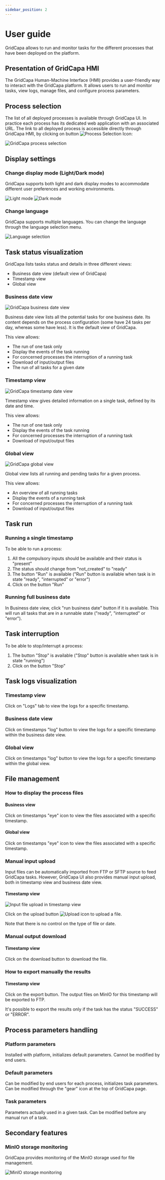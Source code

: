 ```yaml
---
sidebar_position: 2
---
```

# User guide

GridCapa allows to run and monitor tasks for the different processes that have been deployed on the platform.

## Presentation of GridCapa HMI

The GridCapa Human-Machine Interface (HMI) provides a user-friendly way to interact with the GridCapa platform. It allows users to run and monitor tasks, view logs, manage files, and configure process parameters.

## Process selection

The list of all deployed processes is available through GridCapa UI. In practice each process has its dedicated web application with an associated URL. The link to all deployed process is accessible directly through GridCapa HMI, by clicking on button ![Process Selection Icon](/img/gridcapa-app/processSelectionIcon.png):

![GridCapa process selection](/img/gridcapa-app/processSelection.png)

## Display settings

### Change display mode (Light/Dark mode)

GridCapa supports both light and dark display modes to accommodate different user preferences and working environments.

![Light mode](/img/gridcapa-app/lightMode.png)
![Dark mode](/img/gridcapa-app/darkMode.png)

### Change language

GridCapa supports multiple languages. You can change the language through the language selection menu.

![Language selection](/img/gridcapa-app/languageSelection.png)

## Task status visualization

GridCapa lists tasks status and details in three different views:
- Business date view (default view of GridCapa)
- Timestamp view
- Global view

### Business date view
![GridCapa business date view](/img/gridcapa-app/businessDateViewRunTs.png)

Business date view lists all the potential tasks for one business date. Its content depends on the process configuration (some have 24 tasks per day, whereas some have less). It is the default view of GridCapa.

This view allows:
- The run of one task only
- Display the events of the task running
- For concerned processes the interruption of a running task
- Download of input/output files
- The run of all tasks for a given date

### Timestamp view
![GridCapa timestamp date view](/img/gridcapa-app/timestampViewStatusTab.png)

Timestamp view gives detailed information on a single task, defined by its date and time.

This view allows:
- The run of one task only
- Display the events of the task running
- For concerned processes the interruption of a running task
- Download of input/output files

### Global view
![GridCapa global view](/img/gridcapa-app/globalView.png)

Global view lists all running and pending tasks for a given process.

This view allows:
- An overview of all running tasks
- Display the events of a running task
- For concerned processes the interruption of a running task
- Download of input/output files

## Task run

### Running a single timestamp

To be able to run a process:
1. All the compulsory inputs should be available and their status is "present"
2. The status should change from "not_created" to "ready"
3. The button "Run" is available ("Run" button is available when task is in state "ready", "interrupted" or "error")
4. Click on the button "Run"

### Running full business date

In Business date view, click "run business date" button if it is available. This will run all tasks that are in a runnable state ("ready", "interrupted" or "error").

## Task interruption

To be able to stop/interrupt a process:
1. The button "Stop" is available ("Stop" button is available when task is in state "running")
2. Click on the button "Stop"

## Task logs visualization

### Timestamp view

Click on "Logs" tab to view the logs for a specific timestamp.

### Business date view

Click on timestamps "log" button to view the logs for a specific timestamp within the business date view.

### Global view

Click on timestamps "log" button to view the logs for a specific timestamp within the global view.

## File management

### How to display the process files

#### Business view

Click on timestamps "eye" icon to view the files associated with a specific timestamp.

#### Global view

Click on timestamps "eye" icon to view the files associated with a specific timestamp.

### Manual input upload

Input files can be automatically imported from FTP or SFTP source to feed GridCapa tasks.
However, GridCapa UI also provides manual input upload, both in timestamp view and business date view.

#### Timestamp view
![Input file upload in timestamp view](/img/gridcapa-app/inputUploadTimestampView.png)

Click on the upload button ![Upload icon](/img/gridcapa-app/inputUploadIcon.png) to upload a file.

Note that there is no control on the type of file or date.

### Manual output download

#### Timestamp view

Click on the download button to download the file.

### How to export manually the results

#### Timestamp view

Click on the export button. The output files on MinIO for this timestamp will be exported to FTP.

It's possible to export the results only if the task has the status "SUCCESS" or "ERROR".

## Process parameters handling

### Platform parameters

Installed with platform, initializes default parameters. Cannot be modified by end users.

### Default parameters

Can be modified by end users for each process, initializes task parameters. Can be modified through the "gear" icon at the top of GridCapa page.

### Task parameters

Parameters actually used in a given task. Can be modified before any manual run of a task.

## Secondary features

### MinIO storage monitoring

GridCapa provides monitoring of the MinIO storage used for file management.

![MinIO storage monitoring](/img/gridcapa-app/minioStorage.png)
